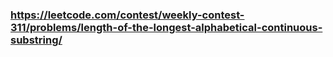 ### https://leetcode.com/contest/weekly-contest-311/problems/length-of-the-longest-alphabetical-continuous-substring/
